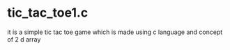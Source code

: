 # tic_tac_toe1.c
it is a simple tic tac toe game which is made using c language and concept of 2 d array
